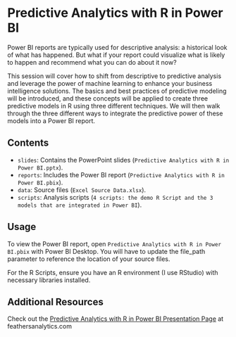 # Predictive Analytics with R in Power BI

Power BI reports are typically used for descriptive analysis: a historical look of what has happened. But what if your report could visualize what is likely to happen and recommend what you can do about it now?

This session will cover how to shift from descriptive to predictive analysis and leverage the power of machine learning to enhance your business intelligence solutions. The basics and best practices of predictive modeling will be introduced, and these concepts will be applied to create three predictive models in R using three different techniques. We will then walk through the three different ways to integrate the predictive power of these models into a Power BI report.

## Contents

- `slides`: Contains the PowerPoint slides (`Predictive Analytics with R in Power BI.pptx`).
- `reports`: Includes the Power BI report (`Predictive Analytics with R in Power BI.pbix`).
- `data`: Source files (`Excel Source Data.xlsx`).
- `scripts`: Analysis scripts (`4 scripts: the demo R Script and the 3 models that are integrated in Power BI`).

## Usage

To view the Power BI report, open `Predictive Analytics with R in Power BI.pbix` with Power BI Desktop. You will have to update the file_path parameter to reference the location of your source files.

For the R Scripts, ensure you have an R environment (I use RStudio) with necessary libraries installed.

## Additional Resources

Check out the [Predictive Analytics with R in Power BI Presentation Page](https://feathersanalytics.com/portfolio/predictive-analytics-with-r-in-power-bi/) at feathersanalytics.com
